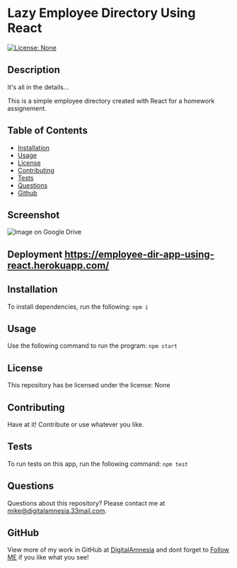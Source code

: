 
# Lazy Employee Directory Using React
[![License: None](https://img.shields.io/badge/License-No%20License-green.svg)](#)
## Description 
It's all in the details...

This is a simple employee directory created with React for a homework assignement.

## Table of Contents
* [Installation](#installation)
* [Usage](#usage)
* [License](#license)
* [Contributing](#contributing)
* [Tests](#tests)
* [Questions](#questions)
* [Github](#github)

## Screenshot
![Image on Google Drive](https://drive.google.com/uc?export=view&id=1KwYMPdXogaPRciH3oodvtWOlbKPCVZu2)

## Deployment https://employee-dir-app-using-react.herokuapp.com/

## Installation
To install dependencies, run the following:
`
npm i
`
## Usage
Use the following command to run the program:
`
npm start
`
## License
This repository has be licensed under the license:
None

## Contributing
Have at it! Contribute or use whatever you like.

## Tests
To run tests on this app, run the following command:
`
npm test
`
## Questions
Questions about this repository? Please contact me at [mike@digitalamnesia.33mail.com](mailto:mike@digitalamnesia.33mail.com). 

## GitHub
View more of my work in GitHub at [DigitalAmnesia](https://github.com/DigitalAmnesia) 
and dont forget to [Follow ME](https://github.com/login?return_to=%2FDigitalAmnesia) if you like what you see!
